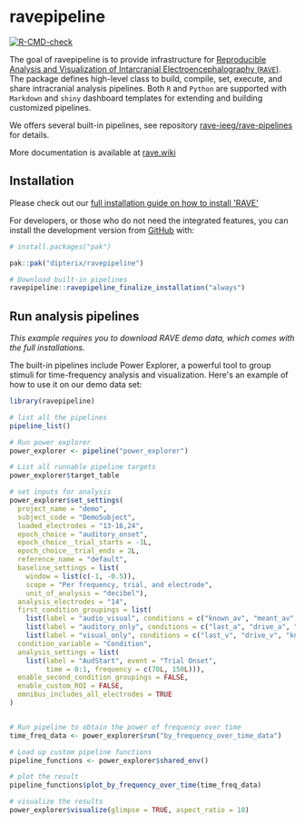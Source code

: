 
# ravepipeline

<!-- badges: start -->
[![R-CMD-check](https://github.com/dipterix/ravepipeline/actions/workflows/R-CMD-check.yaml/badge.svg)](https://github.com/dipterix/ravepipeline/actions/workflows/R-CMD-check.yaml)
<!-- badges: end -->

The goal of ravepipeline is to provide infrastructure for [Reproducible Analysis and Visualization of Intarcranial Electroencephalography (`RAVE`)](https://rave.wiki). The package defines high-level class to build, compile, set, execute, and share intracranial analysis pipelines. Both `R` and `Python` are supported with `Markdown` and `shiny` dashboard templates for extending and building customized pipelines.

We offers several built-in pipelines, see repository [rave-ieeg/rave-pipelines](https://github.com/rave-ieeg/rave-pipelines) for details.

More documentation is available at [rave.wiki](https://rave.wiki)

## Installation

Please check out our [full installation guide on how to install 'RAVE'](https://rave.wiki/posts/installation/installation.html)

For developers, or those who do not need the integrated features, you can install the development version from [GitHub](https://github.com/dipterix/ravepipeline) with:

``` r
# install.packages("pak")

pak::pak("dipterix/ravepipeline")

# Download built-in pipelines
ravepipeline::ravepipeline_finalize_installation("always")
```

## Run analysis pipelines

_This example requires you to download RAVE demo data, which comes with the full installations._

The built-in pipelines include Power Explorer, a powerful tool to group stimuli for time-frequency analysis and visualization. Here's an example of how to use it on our demo data set:


``` r
library(ravepipeline)

# list all the pipelines
pipeline_list()

# Run power explorer
power_explorer <- pipeline("power_explorer")

# List all runnable pipeline targets
power_explorer$target_table

# set inputs for analysis
power_explorer$set_settings(
  project_name = "demo", 
  subject_code = "DemoSubject", 
  loaded_electrodes = "13-16,24", 
  epoch_choice = "auditory_onset", 
  epoch_choice__trial_starts = -1L, 
  epoch_choice__trial_ends = 2L, 
  reference_name = "default", 
  baseline_settings = list(
    window = list(c(-1, -0.5)),
    scope = "Per frequency, trial, and electrode", 
    unit_of_analysis = "decibel"), 
  analysis_electrodes = "14", 
  first_condition_groupings = list(
    list(label = "audio_visual", conditions = c("known_av", "meant_av", "last_av", "drive_av")),
    list(label = "auditory_only", conditions = c("last_a", "drive_a", "known_a", "meant_a")), 
    list(label = "visual_only", conditions = c("last_v", "drive_v", "known_v", "meant_v"))), 
  condition_variable = "Condition", 
  analysis_settings = list(
    list(label = "AudStart", event = "Trial Onset", 
         time = 0:1, frequency = c(70L, 150L))),
  enable_second_condition_groupings = FALSE, 
  enable_custom_ROI = FALSE, 
  omnibus_includes_all_electrodes = TRUE
)


# Run pipeline to obtain the power of frequency over time
time_freq_data <- power_explorer$run("by_frequency_over_time_data")

# Load up custom pipeline functions
pipeline_functions <- power_explorer$shared_env()

# plot the result
pipeline_functions$plot_by_frequency_over_time(time_freq_data)

# visualize the results
power_explorer$visualize(glimpse = TRUE, aspect_ratio = 10)
```

